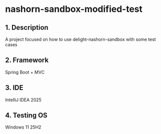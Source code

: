 # nashorn-sandbox-modified-test

## 1. Description
A project focused on how to use delight-nashorn-sandbox with some test cases

## 2. Framework
Spring Boot + MVC

## 3. IDE
IntelliJ IDEA 2025

## 4. Testing OS
Windows 11 25H2
